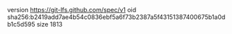 version https://git-lfs.github.com/spec/v1
oid sha256:b2419add7ae4b54c0836ebf5a6f73b2387a5f43151387400675b1a0db1c5d595
size 1813
